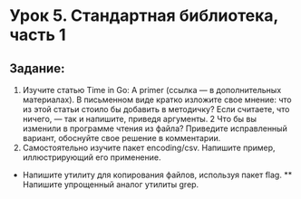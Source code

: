 
# Урок 5. Стандартная библиотека, часть 1
## Задание:
1. Изучите статью Time in Go: A primer (ссылка — в дополнительных материалах). В письменном виде кратко изложите свое мнение: что из этой статьи стоило бы добавить в методичку? Если считаете, что ничего, — так и напишите, приведя аргументы.
2 Что бы вы изменили в программе чтения из файла? Приведите исправленный вариант, обоснуйте свое решение в комментарии.
3. Самостоятельно изучите пакет encoding/csv. Напишите пример, иллюстрирующий его применение.
* Напишите утилиту для копирования файлов, используя пакет flag.
** Напишите упрощенный аналог утилиты grep.

